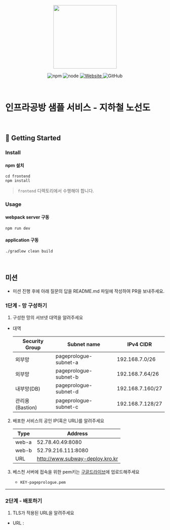<p align="center">
    <img width="200px;" src="https://raw.githubusercontent.com/woowacourse/atdd-subway-admin-frontend/master/images/main_logo.png"/>
</p>
<p align="center">
  <img alt="npm" src="https://img.shields.io/badge/npm-%3E%3D%205.5.0-blue">
  <img alt="node" src="https://img.shields.io/badge/node-%3E%3D%209.3.0-blue">
  <a href="https://edu.nextstep.camp/c/R89PYi5H" alt="nextstep atdd">
    <img alt="Website" src="https://img.shields.io/website?url=https%3A%2F%2Fedu.nextstep.camp%2Fc%2FR89PYi5H">
  </a>
  <img alt="GitHub" src="https://img.shields.io/github/license/next-step/atdd-subway-service">
</p>

<br>

# 인프라공방 샘플 서비스 - 지하철 노선도

<br>

## 🚀 Getting Started

### Install
#### npm 설치
```
cd frontend
npm install
```
> `frontend` 디렉토리에서 수행해야 합니다.

### Usage
#### webpack server 구동
```
npm run dev
```
#### application 구동
```
./gradlew clean build
```
<br>

## 미션

* 미션 진행 후에 아래 질문의 답을 README.md 파일에 작성하여 PR을 보내주세요.

### 1단계 - 망 구성하기

1. 구성한 망의 서브넷 대역을 알려주세요

- 대역

  | Security Group | Subnet name | IPv4 CIDR |
  | -------------- |-------------|-----------|
  | 외부망 | pageprologue-subnet-a | 192.168.7.0/26 |
  | 외부망 | pageprologue-subnet-b | 192.168.7.64/26 |
  | 내부망(DB) | pageprologue-subnet-d | 192.168.7.160/27 |
  | 관리용(Bastion) | pageprologue-subnet-c | 192.168.7.128/27 |


2. 배포한 서비스의 공인 IP(혹은 URL)를 알려주세요

   | Type | Address |
   |------|---------|
   | web-a | 52.78.40.49:8080 |
   | web-b | 52.79.216.111:8080 |
   | URL | http://www.subway-deploy.kro.kr |

3. 베스천 서버에 접속을 위한 pem키는 [구글드라이브](https://drive.google.com/drive/folders/1dZiCUwNeH1LMglp8dyTqqsL1b2yBnzd1?usp=sharing)에
   업로드해주세요
    - ``KEY-pageprologue.pem``

---

### 2단계 - 배포하기

1. TLS가 적용된 URL을 알려주세요

- URL :


